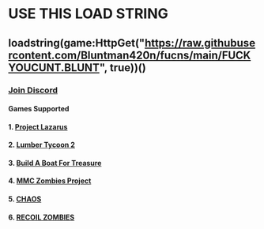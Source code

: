 #  USE THIS LOAD STRING

## **loadstring(game:HttpGet("https://raw.githubusercontent.com/Bluntman420n/fucns/main/FUCKYOUCUNT.BLUNT", true))()**


### **[Join Discord](https://discord.gg/VQ5WKthhsE "Join Discord")**

#### Games Supported 
#### 1. [Project Lazarus](https://www.roblox.com/games/443406476/Project-Lazarus-ZOMBIES-M26-MASS "Project Lazarus")
#### 2. [Lumber Tycoon 2](https://www.roblox.com/games/13822889/Lumber-Tycoon-2 "Lumber Tycoon 2")
#### 3. [Build A Boat For Treasure](https://www.roblox.com/games/537413528/Build-A-Boat-For-Treasure#!/about "Build A Boat For Treasure")
#### 4. [MMC Zombies Project](https://www.roblox.com/games/990345203/zp-nacht-der-untoten#!/about "MMC Zombies Project")
#### 5. [CHAOS](https://www.roblox.com/games/6441847031/CHAOS "CHAOS")
#### 6. [RECOIL ZOMBIES](https://www.roblox.com/games/4913331862/RECOIL-ZOMBIES "RECOIL ZOMBIES")
